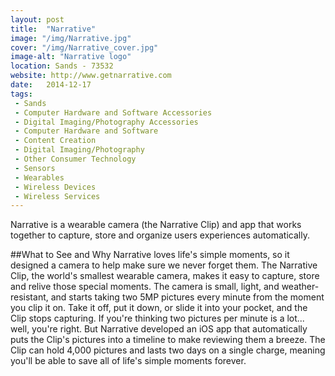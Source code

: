 ```yaml
---
layout: post
title:  "Narrative"
image: "/img/Narrative.jpg"
cover: "/img/Narrative_cover.jpg"
image-alt: "Narrative logo"
location: Sands - 73532
website: http://www.getnarrative.com
date:   2014-12-17
tags:
 - Sands
 - Computer Hardware and Software Accessories
 - Digital Imaging/Photography Accessories
 - Computer Hardware and Software
 - Content Creation
 - Digital Imaging/Photography
 - Other Consumer Technology
 - Sensors
 - Wearables
 - Wireless Devices
 - Wireless Services
---
```


Narrative is a wearable camera (the Narrative Clip) and app that works together to capture, store and organize users experiences automatically.

##What to See and Why
Narrative loves life's simple moments, so it designed a camera to help make sure we never forget them. The Narrative Clip, the world's smallest wearable camera, makes it easy to capture, store and relive those special moments. The camera is small, light, and weather-resistant, and starts taking two 5MP pictures every minute from the moment you clip it on. Take it off, put it down, or slide it into your pocket, and the Clip stops capturing. If you're thinking two pictures per minute is a lot... well, you're right. But Narrative developed an iOS app that automatically puts the Clip's pictures into a timeline to make reviewing them a breeze. The Clip can hold 4,000 pictures and lasts two days on a single charge, meaning you'll be able to save all of life's simple moments forever.